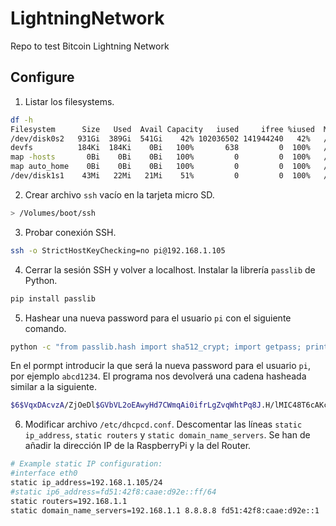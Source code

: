# LightningNetwork
Repo to test Bitcoin Lightning Network

## Configure
1. Listar los filesystems.
  ```bash
  df -h
  Filesystem      Size   Used  Avail Capacity   iused     ifree %iused  Mounted on
  /dev/disk0s2   931Gi  389Gi  541Gi    42% 102036502 141944240   42%   /
  devfs          184Ki  184Ki    0Bi   100%       638         0  100%   /dev
  map -hosts       0Bi    0Bi    0Bi   100%         0         0  100%   /net
  map auto_home    0Bi    0Bi    0Bi   100%         0         0  100%   /home
  /dev/disk1s1    43Mi   22Mi   21Mi    51%         0         0  100%   /Volumes/boot
  ```

2. Crear archivo `ssh` vacío en la tarjeta micro SD.
  ```bash
  > /Volumes/boot/ssh
  ```

3. Probar conexión SSH.
  ```bash
  ssh -o StrictHostKeyChecking=no pi@192.168.1.105
  ```

4. Cerrar la sesión SSH y volver a localhost. Instalar la librería `passlib` de Python.
  ```bash
  pip install passlib
  ```

5. Hashear una nueva password para el usuario `pi` con el siguiente comando.
  ```bash
  python -c "from passlib.hash import sha512_crypt; import getpass; print(sha512_crypt.using(rounds=5000).hash(getpass.getpass()))"
  ```
  En el pormpt introducir la que será la nueva password para el usuario `pi`, por ejemplo `abcd1234`. El programa nos devolverá una cadena hasheada similar a la siguiente.
  ```bash
  $6$VqxDAcvzA/ZjOeDl$GVbVL2oEAwyHd7CWmqAi0ifrLgZvqWhtPq8J.H/lMIC48T6cAKcx/GnSgVjH2g33u4HDZiEudm37pD3c3MPu./
  ```

6. Modificar archivo `/etc/dhcpcd.conf`. Descomentar las líneas `static ip_address`, `static routers` y `static domain_name_servers`. Se han de añadir la dirección IP de la RaspberryPi y la del Router.
  ```bash
  # Example static IP configuration:
  #interface eth0
  static ip_address=192.168.1.105/24
  #static ip6_address=fd51:42f8:caae:d92e::ff/64
  static routers=192.168.1.1
  static domain_name_servers=192.168.1.1 8.8.8.8 fd51:42f8:caae:d92e::1
  ```
